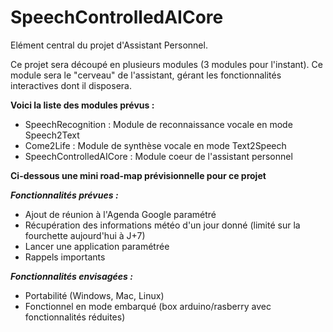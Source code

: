 # SpeechControlledAICore

Elément central du projet d'Assistant Personnel.

Ce projet sera découpé en plusieurs modules (3 modules pour l'instant). Ce module sera le "cerveau" de l'assistant, gérant les fonctionnalités interactives dont il disposera.

**Voici la liste des modules prévus :**
- SpeechRecognition      : Module de reconnaissance vocale en mode Speech2Text
- Come2Life              : Module de synthèse vocale en mode Text2Speech
- SpeechControlledAICore : Module coeur de l'assistant personnel

**Ci-dessous une mini road-map prévisionnelle pour ce projet**

__*Fonctionnalités prévues :*__
* Ajout de réunion à l'Agenda Google paramétré
* Récupération des informations météo d'un jour donné (limité sur la fourchette aujourd'hui à J+7)
* Lancer une application paramétrée
* Rappels importants

__*Fonctionnalités envisagées :*__
* Portabilité (Windows, Mac, Linux)
* Fonctionnel en mode embarqué (box arduino/rasberry avec fonctionnalités réduites)
